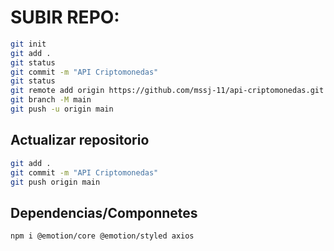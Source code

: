 #	SUBIR REPO:

```sh
git init
git add .
git status
git commit -m "API Criptomonedas"
git status
git remote add origin https://github.com/mssj-11/api-criptomonedas.git
git branch -M main
git push -u origin main
```

##	Actualizar repositorio
```sh
git add .
git commit -m "API Criptomonedas"
git push origin main
```


##  Dependencias/Componnetes
```sh
npm i @emotion/core @emotion/styled axios
```